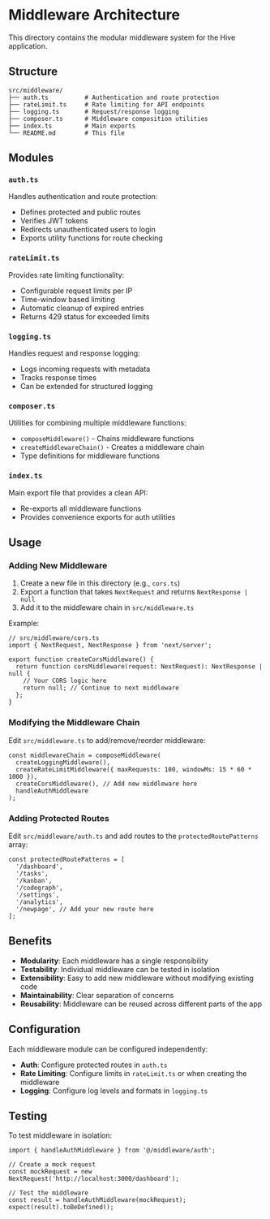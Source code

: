 # Middleware Architecture

This directory contains the modular middleware system for the Hive application.

## Structure

```
src/middleware/
├── auth.ts          # Authentication and route protection
├── rateLimit.ts     # Rate limiting for API endpoints
├── logging.ts       # Request/response logging
├── composer.ts      # Middleware composition utilities
├── index.ts         # Main exports
└── README.md        # This file
```

## Modules

### `auth.ts`
Handles authentication and route protection:
- Defines protected and public routes
- Verifies JWT tokens
- Redirects unauthenticated users to login
- Exports utility functions for route checking

### `rateLimit.ts`
Provides rate limiting functionality:
- Configurable request limits per IP
- Time-window based limiting
- Automatic cleanup of expired entries
- Returns 429 status for exceeded limits

### `logging.ts`
Handles request and response logging:
- Logs incoming requests with metadata
- Tracks response times
- Can be extended for structured logging

### `composer.ts`
Utilities for combining multiple middleware functions:
- `composeMiddleware()` - Chains middleware functions
- `createMiddlewareChain()` - Creates a middleware chain
- Type definitions for middleware functions

### `index.ts`
Main export file that provides a clean API:
- Re-exports all middleware functions
- Provides convenience exports for auth utilities

## Usage

### Adding New Middleware

1. Create a new file in this directory (e.g., `cors.ts`)
2. Export a function that takes `NextRequest` and returns `NextResponse | null`
3. Add it to the middleware chain in `src/middleware.ts`

Example:
```tsx
// src/middleware/cors.ts
import { NextRequest, NextResponse } from 'next/server';

export function createCorsMiddleware() {
  return function corsMiddleware(request: NextRequest): NextResponse | null {
    // Your CORS logic here
    return null; // Continue to next middleware
  };
}
```

### Modifying the Middleware Chain

Edit `src/middleware.ts` to add/remove/reorder middleware:

```tsx
const middlewareChain = composeMiddleware(
  createLoggingMiddleware(),
  createRateLimitMiddleware({ maxRequests: 100, windowMs: 15 * 60 * 1000 }),
  createCorsMiddleware(), // Add new middleware here
  handleAuthMiddleware
);
```

### Adding Protected Routes

Edit `src/middleware/auth.ts` and add routes to the `protectedRoutePatterns` array:

```tsx
const protectedRoutePatterns = [
  '/dashboard',
  '/tasks', 
  '/kanban',
  '/codegraph',
  '/settings',
  '/analytics',
  '/newpage', // Add your new route here
];
```

## Benefits

- **Modularity**: Each middleware has a single responsibility
- **Testability**: Individual middleware can be tested in isolation
- **Extensibility**: Easy to add new middleware without modifying existing code
- **Maintainability**: Clear separation of concerns
- **Reusability**: Middleware can be reused across different parts of the app

## Configuration

Each middleware module can be configured independently:

- **Auth**: Configure protected routes in `auth.ts`
- **Rate Limiting**: Configure limits in `rateLimit.ts` or when creating the middleware
- **Logging**: Configure log levels and formats in `logging.ts`

## Testing

To test middleware in isolation:

```tsx
import { handleAuthMiddleware } from '@/middleware/auth';

// Create a mock request
const mockRequest = new NextRequest('http://localhost:3000/dashboard');

// Test the middleware
const result = handleAuthMiddleware(mockRequest);
expect(result).toBeDefined();
``` 